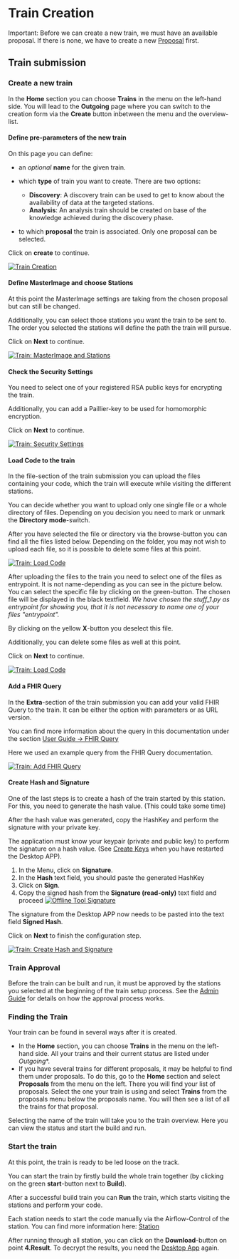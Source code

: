# Train Creation
Important: Before we can create a new train, we must have an available proposal. If there is none, we have to create a new [Proposal](#train-setup) first.

## Train submission

### Create a new train
In the **Home** section you can choose **Trains** in the menu on the left-hand side. You will lead to the **Outgoing** page where you can switch to the creation form via the **Create** button inbetween the menu and the overview-list.
####  Define pre-parameters of the new train
On this page you can define:

- an *optional* **name** for the given train.
- which **type** of train you want to create. There are two options:
   - **Discovery**: A discovery train can be used to get to know about the availability of data at the targeted stations.
   - **Analysis**: An analysis train should be created on base of the knowledge achieved during the discovery phase.

- to which **proposal** the train is associated. Only one proposal can be selected.

Click on **create** to continue.

[![Train Creation](/images/ui_images/create_train.png)](/images/ui_images/create_train.png)

#### Define MasterImage and choose Stations

At this point the MasterImage settings are taking from the chosen proposal but can still be changed.

Additionally, you can select those stations you want the train to be sent to. The order you selected the stations will define the path the train will pursue.

Click on **Next** to continue.

[![Train: MasterImage and Stations](/images/ui_images/train_1.png)](/images/ui_images/train_1.png)

#### Check the Security Settings

You need to select one of your registered RSA public keys for encrypting the train.

Additionally, you can add a Paillier-key to be used for homomorphic encryption. 

Click on **Next** to continue.

[![Train: Security Settings](/images/ui_images/train_2.png)](/images/ui_images/train_2.png)

#### Load Code to the train

In the file-section of the train submission you can upload the files containing your code, which the train will execute while visiting the different stations.

You can decide whether you want to upload only one single file or a whole directory of files. Depending on you decision you need to mark or unmark the **Directory mode**-switch.

After you have selected the file or directory via the browse-button you can find all the files listed below. Depending on the folder, you may not wish to upload each file, so it is possible to delete some files at this point.

[![Train: Load Code](/images/ui_images/train_3_1.png)](/images/ui_images/train_3_1.png)

After uploading the files to the train you need to select one of the files as entrypoint. It is not name-depending as you can see in the picture below. You can select the specific file by clicking on the green-button. The chosen file will be displayed in the black textfield. *We have chosen the stuff_1.py as entrypoint for showing you, that it is not necessary to name one of your files "entrypoint".*

By clicking on the yellow **X**-button you deselect this file.

Additionally, you can delete some files as well at this point.

Click on **Next** to continue.

[![Train: Load Code](/images/ui_images/train_3_2.png)](/images/ui_images/train_3_2.png)

#### Add a FHIR Query

In the **Extra**-section of the train submission you can add your valid FHIR Query to the train. It can be either the option with parameters or as URL version.

You can find more information about the query in this documentation under the section [User Guide -> FHIR Query](../introduction/fhir.md)

Here we used an example query from the FHIR Query documentation. 

[![Train: Add FHIR Query](/images/ui_images/train_4.png)](/images/ui_images/train_4.png)

#### Create Hash and Signature 

One of the last steps is to create a hash of the train started by this station. For this, you need to generate the hash value. (This could take some time)

After the hash value was generated, copy the HashKey and perform the signature with your private key. 

The application must know your keypair (private and public key) to perform the signature on a hash value. (See [Create Keys](setup.md#load-keys) when you have restarted the Desktop APP). 

1. In the Menu, click on **Signature**.
2. In the **Hash** text field, you should paste the generated HashKey
3. Click on **Sign**.
4. Copy the signed hash from the **Signature (read-only)** text field and proceed
      [![Offline Tool Signature](/images/offline_tool_images/Signature.png)](/images/offline_tool_images/Signature.png)

The signature from the Desktop APP now needs to be pasted into the text field **Signed Hash**.

Click on **Next** to finish the configuration step.

[![Train: Create Hash and Signature](/images/ui_images/train_5.png)](/images/ui_images/train_5.png)

###  Train Approval 

Before the train can be built and run, it must be approved by the stations you selected at the beginning of the train setup process. See the [Admin Guide](../admin/central) for details on how the approval process works.

### Finding the Train 

Your train can be found in several ways after it is created.

 - In the **Home** section, you can choose **Trains** in the menu on the left-hand side. All your trains and their current status are listed under *Outgoing**.
 - If you have several trains for different proposals, it may be helpful to find them under proposals. To do this, go to the **Home** section and select **Proposals** from the menu on the left. There you will find your list of proposals. Select the one your train is using and select **Trains** from the proposals menu below the proposals name. You will then see a list of all the trains for that proposal.

 Selecting the name of the train will take you to the train overview.  Here you can view the status and start the build and run.

### Start the train

At this point, the train is ready to be led loose on the track.


You can start the train by firstly build the whole train together (by clicking on the green **start**-button next to **Build**).

After a successful build train you can **Run** the train, which starts visiting the stations and perform your code.

Each station needs to start the code manually via the Airflow-Control of the station. You can find more information here: [Station](../admin/usage.md)


After running through all station, you can click on the **Download**-button on point **4.Result**. To decrypt the results, you need the [Desktop App](../analyst/train_analyst.md) again.
